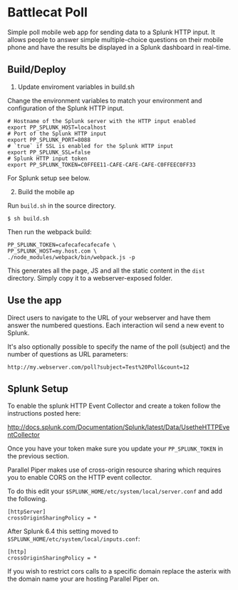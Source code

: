 # Battlecat Poll

Simple poll mobile web app for sending data to a Splunk HTTP input. It allows people to answer simple multiple-choice
questions on their mobile phone and have the results be displayed in a Splunk dashboard in real-time. 

## Build/Deploy

1) Update enviroment variables in build.sh

Change the environment variables to match your environment and configuration of the Splunk HTTP input.

```
# Hostname of the Splunk server with the HTTP input enabled
export PP_SPLUNK_HOST=localhost
# Port of the Splunk HTTP input
export PP_SPLUNK_PORT=8088
# `true` if SSL is enabled for the Splunk HTTP input
export PP_SPLUNK_SSL=false
# Splunk HTTP input token
export PP_SPLUNK_TOKEN=C0FFEE11-CAFE-CAFE-CAFE-C0FFEEC0FF33
```

For Splunk setup see below.

2) Build the mobile ap

Run `build.sh` in the source directory.

```
$ sh build.sh
```

Then run the webpack build:

```
PP_SPLUNK_TOKEN=cafecafecafecafe \
PP_SPLUNK_HOST=my.host.com \
./node_modules/webpack/bin/webpack.js -p
```

This generates all the page, JS and all the static content in the `dist` directory. Simply
copy it to a webserver-exposed folder.

## Use the app

Direct users to navigate to the URL of your webserver and have them answer the numbered questions. Each interaction wil 
send a new event to Splunk.

It's also optionally possible to specify the name of the poll (subject) and the number of questions as URL parameters:

```
http://my.webserver.com/poll?subject=Test%20Poll&count=12
```

## Splunk Setup

To enable the splunk HTTP Event Collector and create a token follow the instructions posted here:
	
http://docs.splunk.com/Documentation/Splunk/latest/Data/UsetheHTTPEventCollector 


Once you have your token make sure you update your `PP_SPLUNK_TOKEN` in the previous section.

Parallel Piper makes use of cross-origin resource sharing which requires you to enable CORS on the HTTP event collector.  

To do this edit your `$SPLUNK_HOME/etc/system/local/server.conf` and add the following.

```
[httpServer]
crossOriginSharingPolicy = *
```

After Splunk 6.4 this setting moved to `$SPLUNK_HOME/etc/system/local/inputs.conf`:

```
[http]
crossOriginSharingPolicy = *
```

If you wish to restrict cors calls to a specific domain replace the asterix with the domain name your are hosting 
Parallel Piper on.

